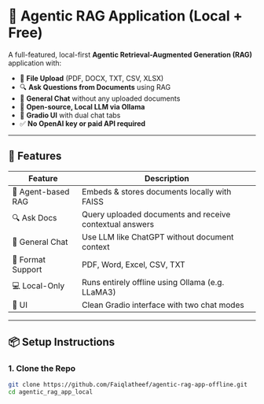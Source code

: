 # 🧠 Agentic RAG Application (Local + Free)

A full-featured, local-first **Agentic Retrieval-Augmented Generation (RAG)** application with:

- 📁 **File Upload** (PDF, DOCX, TXT, CSV, XLSX)
- 🔍 **Ask Questions from Documents** using RAG
- 💬 **General Chat** without any uploaded documents
- 🤖 **Open-source, Local LLM via Ollama**
- 🎨 **Gradio UI** with dual chat tabs
- ✅ **No OpenAI key or paid API required**

---

## 🚀 Features

| Feature | Description |
|--------|-------------|
| 🧠 Agent-based RAG | Embeds & stores documents locally with FAISS |
| 🔍 Ask Docs | Query uploaded documents and receive contextual answers |
| 💬 General Chat | Use LLM like ChatGPT without document context |
| 🧾 Format Support | PDF, Word, Excel, CSV, TXT |
| 💻 Local-Only | Runs entirely offline using Ollama (e.g. LLaMA3) |
| 🎨 UI | Clean Gradio interface with two chat modes |

---

## 📦 Setup Instructions

### 1. Clone the Repo

```bash
git clone https://github.com/Faiqlatheef/agentic-rag-app-offline.git
cd agentic_rag_app_local
